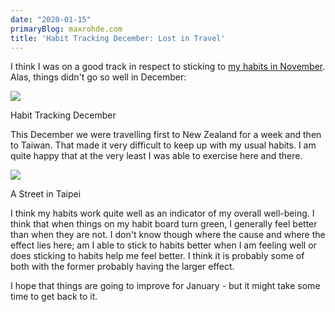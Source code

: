 ```yaml
---
date: "2020-01-15"
primaryBlog: maxrohde.com
title: 'Habit Tracking December: Lost in Travel'
---
```


I think I was on a good track in respect to sticking to [my habits in November](https://maxrohde.com/2019/12/05/habit-tracking-november-getting-there/). Alas, things didn't go so well in December:

![](https://spearoflight.files.wordpress.com/2020/01/img_1813.jpg?w=1024)

Habit Tracking December

This December we were travelling first to New Zealand for a week and then to Taiwan. That made it very difficult to keep up with my usual habits. I am quite happy that at the very least I was able to exercise here and there.

![](https://spearoflight.files.wordpress.com/2020/01/img_1832.jpg?w=1024)

A Street in Taipei

I think my habits work quite well as an indicator of my overall well-being. I think that when things on my habit board turn green, I generally feel better than when they are not. I don't know though where the cause and where the effect lies here; am I able to stick to habits better when I am feeling well or does sticking to habits help me feel better. I think it is probably some of both with the former probably having the larger effect.

I hope that things are going to improve for January - but it might take some time to get back to it.